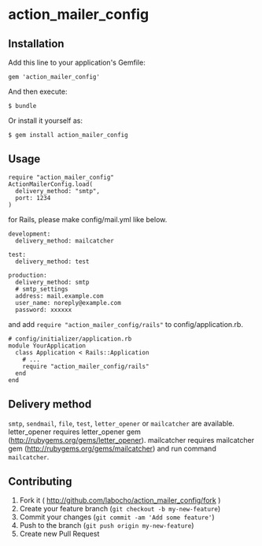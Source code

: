 # action_mailer_config


## Installation

Add this line to your application's Gemfile:

    gem 'action_mailer_config'

And then execute:

    $ bundle

Or install it yourself as:

    $ gem install action_mailer_config


## Usage

    require "action_mailer_config"
    ActionMailerConfig.load(
      delivery_method: "smtp",
      port: 1234
    )

for Rails, please make config/mail.yml like below.

    development:
      delivery_method: mailcatcher

    test:
      delivery_method: test

    production:
      delivery_method: smtp
      # smtp_settings
      address: mail.example.com
      user_name: noreply@example.com
      password: xxxxxx

and add `require "action_mailer_config/rails"` to config/application.rb.

    # config/initializer/application.rb
    module YourApplication
      class Application < Rails::Application
        # ...
        require "action_mailer_config/rails"
      end
    end


## Delivery method

`smtp`, `sendmail`, `file`, `test`, `letter_opener` or `mailcatcher` are available.
letter_opener requires letter_opener gem (http://rubygems.org/gems/letter_opener).
mailcatcher requires mailcatcher gem (http://rubygems.org/gems/mailcatcher) and run command `mailcatcher`.

## Contributing

1. Fork it ( http://github.com/labocho/action_mailer_config/fork )
2. Create your feature branch (`git checkout -b my-new-feature`)
3. Commit your changes (`git commit -am 'Add some feature'`)
4. Push to the branch (`git push origin my-new-feature`)
5. Create new Pull Request


